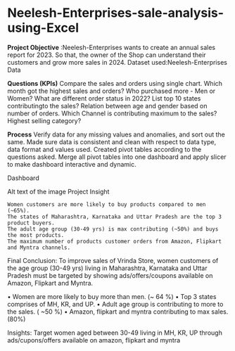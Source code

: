# Neelesh-Enterprises-sale-analysis-using-Excel
**Project Objective** :Neelesh-Enterprises wants to create an annual sales report for 2023. So that, the owner of the Shop can understand their customers and grow more sales in 2024.
Dataset used:Neelesh-Enterprises Data

   **Questions (KPIs)**
    Compare the sales and orders using single chart.
    Which month got the highest sales and orders?
    Who purchased more - Men or Women?
    What are different order status in 2022?
    List top 10 states contributingto the sales?
    Relation between age and gender based on number of orders.
    Which Channel is contributing maximum to the sales?
    Highest selling category?

**Process**
    Verify data for any missing values and anomalies, and sort out the same.
    Made sure data is consistent and clean with respect to data type, data format and values used.
    Created pivot tables according to the questions asked.
    Merge all pivot tables into one dashboard and apply slicer to make dashboard interactive and dynamic.

Dashboard

Alt text of the image
Project Insight

    Women customers are more likely to buy products compared to men (~65%).
    The states of Maharashtra, Karnataka and Uttar Pradesh are the top 3 product buyers.
    The adult age group (30-49 yrs) is max contributing (~50%) and buys the most products.
    The maximum number of products customer orders from Amazon, Flipkart and Myntra channels.

Final Conclusion:
To improve sales of Vrinda Store, women customers of the age group (30-49 yrs) living in Maharashtra, Karnataka and Uttar Pradesh must be targeted by showing ads/offers/coupons available on Amazon, Flipkart and Myntra.




•	Women are more likely to buy more than men. (~ 64 %)
•	Top 3 states comprises of MH, KR, and UP. 
•	Adult age group is contributing to more to the sales. ( ~50 %) 
•	Amazon, flipkart and myntra contributing to max sales. (80%)

Insights: Target women aged between 30-49 living in MH, KR, UP through ads/cupons/offers available on amazon, flipkart and myntra

